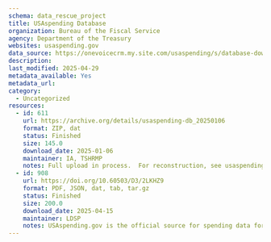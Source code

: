 ```yaml
---
schema: data_rescue_project 
title: USAspending Database
organization: Bureau of the Fiscal Service
agency: Department of the Treasury
websites: usaspending.gov
data_source: https://onevoicecrm.my.site.com/usaspending/s/database-download
description: 
last_modified: 2025-04-29
metadata_available: Yes
metadata_url: 
category:
  - Uncategorized
resources:
  - id: 611
    url: https://archive.org/details/usaspending-db_20250106
    format: ZIP, dat
    status: Finished
    size: 145.0
    download_date: 2025-01-06
    maintainer: IA, TSHRMP
    notes: Full upload in process.  For reconstruction, see usaspending-db-setup.pdf.This is the complete database as of Jan. 6, 2025.
  - id: 908
    url: https://doi.org/10.60503/D3/2LKHZ9
    format: PDF, JSON, dat, tab, tar.gz
    status: Finished
    size: 200.0
    download_date: 2025-04-15
    maintainer: LDSP
    notes: USAspending.gov is the official source for spending data for the U.S. Government. Its mission is to show the American public what the federal government spends every year and how it spends the money. You can follow the money from the Congressional appropriations to the federal agencies and down to local communities and businesses.
---
```

